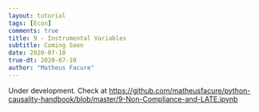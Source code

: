 ```yaml
---
layout: tutorial
tags: [Econ]
comments: true
title: 9 - Instrumental Variables
subtitle: Coming Soon
date: 2020-07-10
true-dt: 2020-07-10
author: "Matheus Facure"
---
```


Under development. Check at https://github.com/matheusfacure/python-causality-handbook/blob/master/9-Non-Compliance-and-LATE.ipynb
